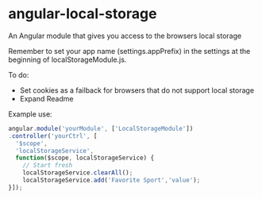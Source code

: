 angular-local-storage
=====================

An Angular module that gives you access to the browsers local storage

Remember to set your app name (settings.appPrefix) in the settings at the beginning of localStorageModule.js.

To do:
- Set cookies as a failback for browsers that do not support local storage
- Expand Readme

Example use: 

```javascript
angular.module('yourModule', ['LocalStorageModule'])
.controller('yourCtrl', [
  '$scope',
  'localStorageService',
  function($scope, localStorageService) {
    // Start fresh
    localStorageService.clearAll();
    localStorageService.add('Favorite Sport','value');
}]);
```
